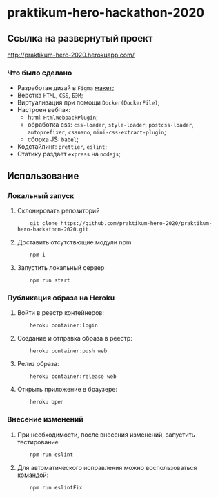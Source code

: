 # praktikum-hero-hackathon-2020

## Cсылка на развернутый проект
http://praktikum-hero-2020.herokuapp.com/

### Что было сделано
- Разработан дизай в `Figma` [макет](https://www.figma.com/file/cUCEOzHAA0bTzJJ4i4crZg/Herou-Practicum-2020?node-id=0%3A1);
- Верстка `HTML`, `CSS`, `БЭМ`;
- Виртуализация при помощи `Docker(DockerFile)`;
- Настроен вебпак:
    - html: `HtmlWebpackPlugin`;
    - обработка css: `css-loader`, `style-loader`, `postcss-loader`, `autoprefixer`, `cssnano`, `mini-css-extract-plugin`;
    - сборка JS: `babel`;
- Кодстайлинг: `prettier`, `eslint`;
- Статику раздает `express` на `nodejs`;


## Использование

### Локальный запуск
1. Склонировать репозиторий
    ```
        git clone https://github.com/praktikum-hero-2020/praktikum-hero-hackathon-2020.git
    ```
2. Доставить отсутствющие модули npm
    ```
        npm i
    ```
3. Запустить локальный сервер
    ```
        npm run start
    ```

### Публикация образа на Heroku

1. Войти в реестр контейнеров:
    ```
        heroku container:login
    ```
2. Создание и отправка образа в реестр:
    ```
        heroku container:push web
    ```
3. Релиз образа:
    ```
        heroku container:release web
    ```
4. Открыть приложение в браузере:
    ```
        heroku open
    ```

### Внесение изменений
1. При необходимости, после внесения изменений, запустить тестирование
    ```
        npm run eslint
    ```
2. Для автоматического исправления можно воспользоваться командой:
    ```
        npm run eslintFix
    ```
